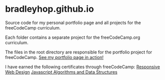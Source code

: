 # bradleyhop.github.io
Source code for my personal portfolio page and all projects for the freeCodeCamp curriculum.

Each folder contains a separate project for the freeCodeCamp.org curriculum.

The files in the root directory are responsible for the portfolio project for freeCodeCamp.
[See my portfolio page in action!](https://bradleyhop.github.io)

I have earned the following certificates through freeCodeCamp:
[Responsive Web Design](https://www.freecodecamp.org/certification/bradleyhop/responsive-web-design)
[Javascript Algorithms and Data Structures](https://www.freecodecamp.org/certification/bradleyhop/javascript-algorithms-and-data-structures)
